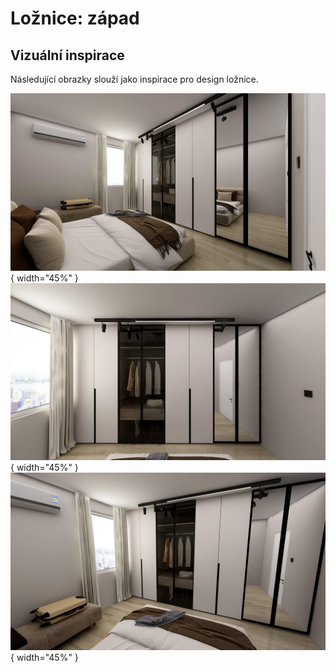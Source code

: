 # Ložnice: západ

## Vizuální inspirace

Následující obrazky slouží jako inspirace pro design ložnice.

![Bedroom back](../static/img/bedroom-west/bedroom.front.jpg){ width="45%" }
![Bedroom wardrobe](../static/img/bedroom-west/bedroom.wardrobe.jpg){ width="45%" }
![Bedroom wardrobe](../static/img/bedroom-west/bedroom.wardrobe.alt.jpg){ width="45%" }
